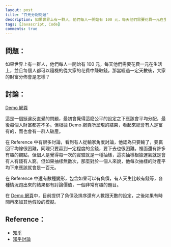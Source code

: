 ```yaml
---
layout: post
title: "百元分配問題"
description: 如果世界上有一群人，他們每人一開始有 100 元，每天他們需要花費一元在生活上，並且每個人都可以隨機的從大家的花費中賺取錢，那當經過一定天數後，大家的財富分佈會是怎樣？
tags: [Javascript, Code]
comments: true
---
```

## 問題：

如果世界上有一群人，他們每人一開始有 100 元，每天他們需要花費一元在生活上，並且每個人都可以隨機的從大家的花費中賺取錢，那當經過一定天數後，大家的財富分佈會是怎樣？

## 討論：

[Demo 網頁](https://npes87184.github.io/TheCruelWorld/)

這是一個挺違反直覺的問題，最初會覺得這麼公平的設定之下應該會平均分配，最後每個人財富都差不多。但根據 Demo 網頁所呈現的結果，看起來總會有人是富有的，而也會有一群人破產。

在 Reference 中有很多討論，看到有人從輸家角度討論，他認為只要輸了，要贏回平均線很困難，同理只要贏到一定程度的金錢，要下去也很困難。裡面還有許多有趣的觀點，但個人是覺得每一次的實驗就是一種抽樣，這次抽樣根據運氣就是會有人有錢有人窮。但如果抽樣無數次，那麼對於一個人來說，他每次抽樣的財產平均下來應該就會是一百元。

在 Reference 中還有數種變形，包含如果可以有負債，有人天生比較有錢等，各種情況跑出來的結果都有討論價值，一個非常有趣的題目。

在 [Demo 網頁](https://npes87184.github.io/TheCruelWorld/)中，目前提供了負債及排序還有人數跟天數的設定，之後如果有時間再來加其他假設的模擬。

## Reference：

* [知乎](https://www.zhihu.com/question/62250384/answer/201726206?from=timeline&isappinstalled=0)
* [知乎討論](https://zhuanlan.zhihu.com/p/27797001?group_id=867778281376727040)
